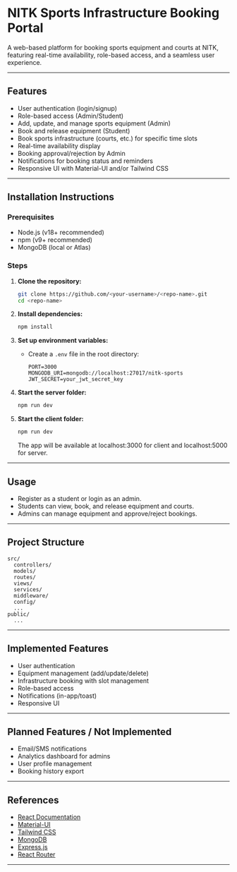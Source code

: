 # NITK Sports Infrastructure Booking Portal

A web-based platform for booking sports equipment and courts at NITK, featuring real-time availability, role-based access, and a seamless user experience.

---

## Features

- User authentication (login/signup)
- Role-based access (Admin/Student)
- Add, update, and manage sports equipment (Admin)
- Book and release equipment (Student)
- Book sports infrastructure (courts, etc.) for specific time slots
- Real-time availability display
- Booking approval/rejection by Admin
- Notifications for booking status and reminders
- Responsive UI with Material-UI and/or Tailwind CSS

---

## Installation Instructions

### Prerequisites

- Node.js (v18+ recommended)
- npm (v9+ recommended)
- MongoDB (local or Atlas)

### Steps

1. **Clone the repository:**
   ```bash
   git clone https://github.com/<your-username>/<repo-name>.git
   cd <repo-name>
   ```

2. **Install dependencies:**
   ```bash
   npm install
   ```

3. **Set up environment variables:**
   - Create a `.env` file in the root directory:
     ```
     PORT=3000
     MONGODB_URI=mongodb://localhost:27017/nitk-sports
     JWT_SECRET=your_jwt_secret_key
     ```

4. **Start the server folder:**
   ```bash
   npm run dev
   ```
   
5. **Start the client folder:**
   ```bash
   npm run dev
   ```
   The app will be available at localhost:3000 for client and localhost:5000 for server.

---

## Usage

- Register as a student or login as an admin.
- Students can view, book, and release equipment and courts.
- Admins can manage equipment and approve/reject bookings.

---

## Project Structure

```
src/
  controllers/
  models/
  routes/
  views/
  services/
  middleware/
  config/
  ...
public/
  ...
```

---

## Implemented Features

- User authentication
- Equipment management (add/update/delete)
- Infrastructure booking with slot management
- Role-based access
- Notifications (in-app/toast)
- Responsive UI

---

## Planned Features / Not Implemented

- Email/SMS notifications
- Analytics dashboard for admins
- User profile management
- Booking history export

---

## References

- [React Documentation](https://react.dev/)
- [Material-UI](https://mui.com/)
- [Tailwind CSS](https://tailwindcss.com/)
- [MongoDB](https://www.mongodb.com/)
- [Express.js](https://expressjs.com/)
- [React Router](https://reactrouter.com/)

---
